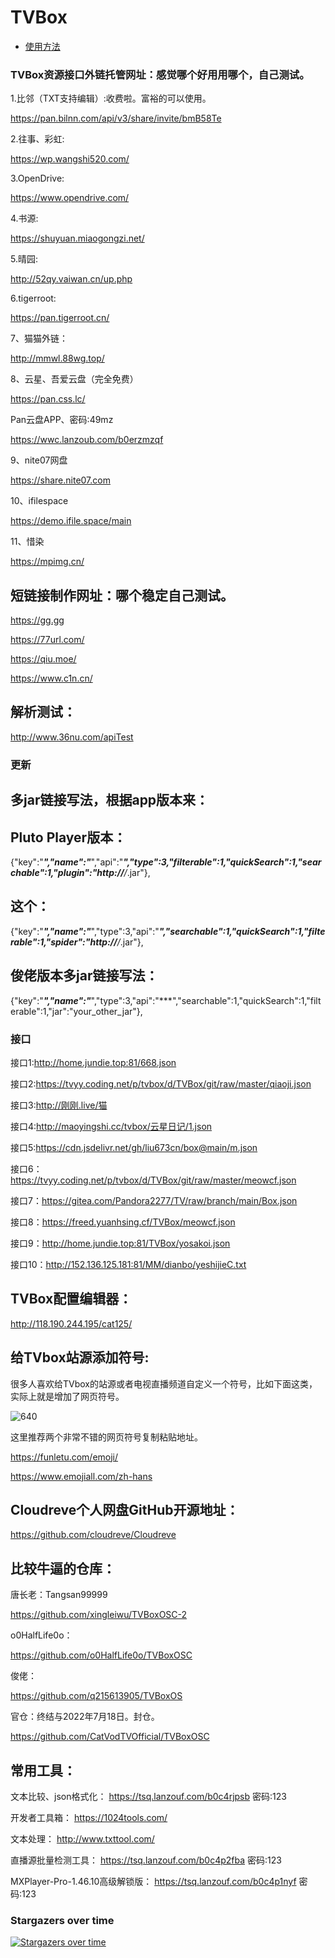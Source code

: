 

# TVBox

- [使用方法](./usage.md)

### TVBox资源接口外链托管网址：感觉哪个好用用哪个，自己测试。

1.比邻（TXT支持编辑）:收费啦。富裕的可以使用。

https://pan.bilnn.com/api/v3/share/invite/bmB58Te

2.往事、彩虹:

https://wp.wangshi520.com/

3.OpenDrive:

https://www.opendrive.com/

4.书源:

https://shuyuan.miaogongzi.net/

5.晴园:

http://52qy.vaiwan.cn/up.php

6.tigerroot:

https://pan.tigerroot.cn/

7、猫猫外链： 

http://mmwl.88wg.top/

8、云星、吾爱云盘（完全免费）

https://pan.css.lc/

Pan云盘APP、密码:49mz

https://wwc.lanzoub.com/b0erzmzqf 

9、nite07网盘

https://share.nite07.com

10、ifilespace

https://demo.ifile.space/main

11、惜染

https://mpimg.cn/

## 短链接制作网址：哪个稳定自己测试。

https://gg.gg

https://77url.com/

https://qiu.moe/

https://www.c1n.cn/

## 解析测试：

http://www.36nu.com/apiTest

### 更新

## 多jar链接写法，根据app版本来：

## Pluto Player版本：

{"key":"***","name":"***","api":"***","type":3,"filterable":1,"quickSearch":1,"searchable":1,"plugin":"http://****/*.jar"},

## 这个：

{"key":"***","name":"***","type":3,"api":"***","searchable":1,"quickSearch":1,"filterable":1,"spider":"http://****/*.jar"},

## 俊佬版本多jar链接写法：

{"key":"***","name":"***","type":3,"api":"***","searchable":1,"quickSearch":1,"filterable":1,"jar":"your_other_jar"},



### 接口

接口1:http://home.jundie.top:81/668.json

接口2:https://tvyy.coding.net/p/tvbox/d/TVBox/git/raw/master/qiaoji.json

接口3:http://刚刚.live/猫

接口4:http://maoyingshi.cc/tvbox/云星日记/1.json

接口5:https://cdn.jsdelivr.net/gh/liu673cn/box@main/m.json

接口6：https://tvyy.coding.net/p/tvbox/d/TVBox/git/raw/master/meowcf.json

接口7：https://gitea.com/Pandora2277/TV/raw/branch/main/Box.json

接口8：https://freed.yuanhsing.cf/TVBox/meowcf.json

接口9：http://home.jundie.top:81/TVBox/yosakoi.json

接口10：http://152.136.125.181:81/MM/dianbo/yeshijieC.txt

## TVBox配置编辑器：

http://118.190.244.195/cat125/

## 给TVbox站源添加符号:

很多人喜欢给TVbox的站源或者电视直播频道自定义一个符号，比如下面这类，实际上就是增加了网页符号。


![640](https://user-images.githubusercontent.com/102397160/181132511-1bfac13d-88bb-42ce-8d1a-94e253c8379d.png)

这里推荐两个非常不错的网页符号复制粘贴地址。

https://funletu.com/emoji/

https://www.emojiall.com/zh-hans

## Cloudreve个人网盘GitHub开源地址：

https://github.com/cloudreve/Cloudreve

## 比较牛逼的仓库：

唐长老：Tangsan99999 

https://github.com/xingleiwu/TVBoxOSC-2

o0HalfLife0o：

https://github.com/o0HalfLife0o/TVBoxOSC

俊佬：

https://github.com/q215613905/TVBoxOS

官仓：终结与2022年7月18日。封仓。

https://github.com/CatVodTVOfficial/TVBoxOSC

## 常用工具：

文本比较、json格式化：
https://tsq.lanzouf.com/b0c4rjpsb
密码:123

开发者工具箱：
https://1024tools.com/

文本处理：
http://www.txttool.com/

直播源批量检测工具：
https://tsq.lanzouf.com/b0c4p2fba
密码:123

MXPlayer-Pro-1.46.10高级解锁版：
https://tsq.lanzouf.com/b0c4p1nyf
密码:123


### Stargazers over time

[![Stargazers over time](https://starchart.cc/xlc520/MaoTV.svg)](https://starchart.cc/xlc520/MaoTV)


